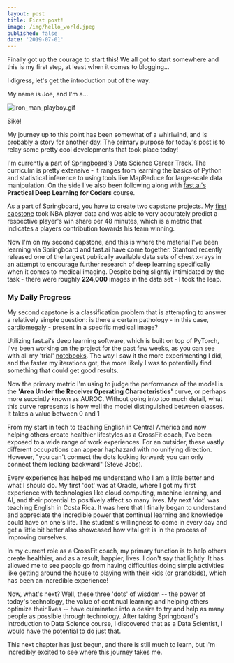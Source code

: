 ```yaml
---
layout: post
title: First post!
image: /img/hello_world.jpeg
published: false
date: '2019-07-01'
---
```


Finally got up the courage to start this! We all got to start somewhere and this is my first step, at least when it comes to blogging...

I digress, let's get the introduction out of the way. 

My name is Joe, and I'm a...

![iron_man_playboy.gif](/img/iron_man_playboy.gif)

Sike!

My journey up to this point has been somewhat of a whirlwind, and is probably a story for another day. The primary purpose for today's post is to relay some pretty cool developments that took place today! 

I'm currently a part of [Springboard's](https://www.springboard.com/) Data Science Career Track. The curriculm is pretty extensive - it ranges from learning the basics of Python and statistical inference to using tools like MapReduce for large-scale data manipulation. On the side I've also been following along with [fast.ai's](https://www.fast.ai/) __Practical Deep Learning for Coders__ course. 

As a part of Springboard, you have to create two capstone projects. My [first capstone](https://github.com/Jearny58/Springboard-DS-Portfolio/tree/master/capstone_1/basketball) took NBA player data and was able to very accurately predict a respective player's win share per 48 minutes, which is a metric that indicates a players contribution towards his team winning. 

Now I'm on my second capstone, and this is where the material I've been learning via Springboard and fast.ai have come together. Stanford recently released one of the largest publically available data sets of chest x-rays in an attempt to encourage further research of deep learning specifically when it comes to medical imaging. Despite being slightly intimidated by the task - there were roughly __224,000__ images in the data set - I took the leap. 

### My Daily Progress

My second capstone is a classification problem that is attempting to answer a relatively simple question: is there a certain pathology - in this case, [cardiomegaly](https://en.wikipedia.org/wiki/Cardiomegaly) - present in a specific medical image?

Utilizing fast.ai's deep learning software, which is built on top of PyTorch, I've been working on the project for the past few weeks, as you can see with all my 'trial' [notebooks](https://github.com/Jearny58/Springboard-DS-Portfolio/tree/master/capstone_2/playground_nbs). The way I saw it the more experimenting I did, and the faster my iterations got, the more likely I was to potentially find something that could get good results. 

Now the primary metric I'm using to judge the performance of the model is the __'Area Under the Receiver Operating Characteristics'__ curve, or perhaps more succintly known as AUROC. Without going into too much detail, what this curve represents is how well the model distinguished between classes. It takes a value between 0 and 1 





From my start in tech to teaching English in Central America and now helping others create healthier lifestyles as a CrossFit coach, I've been exposed to a wide range of work experiences. For an outsider, these vastly different occupations can appear haphazard with no unifying direction. However, "you can't connect the dots looking forward; you can only connect them looking backward" (Steve Jobs). 

Every experience has helped me understand who I am a little better and what I should do. My first 'dot' was at Oracle, where I got my first experience with technologies like cloud computing, machine learning, and AI, and their potential to positively affect so many lives. My next 'dot' was teaching English in Costa Rica. It was here that I finally began to understand and appreciate the incredible power that continual learning and knowledge could have on one's life. The student's willingness to come in every day and get a little bit better also showcased how vital grit is in the process of improving ourselves. 

In my current role as a CrossFit coach, my primary function is to help others create healthier, and as a result, happier, lives. I don't say that lightly. It has allowed me to see people go from having difficulties doing simple activities like getting around the house to playing with their kids (or grandkids), which has been an incredible experience!

Now, what's next? Well, these three 'dots' of wisdom -- the power of today's technology, the value of continual learning and helping others optimize their lives -- have culminated into a desire to try and help as many people as possible through technology. After taking Springboard's Introduction to Data Science course, I discovered that as a Data Scientist, I would have the potential to do just that. 

This next chapter has just begun, and there is still much to learn, but I'm incredibly excited to see where this journey takes me.
